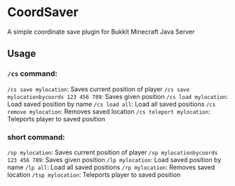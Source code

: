 # CoordSaver
A simple coordinate save plugin for Bukkit Minecraft Java Server

## Usage
### ```/cs``` command:
```/cs save mylocation```: Saves current position of player
```/cs save mylocationbycoords 123 456 789```: Saves given position 
```/cs load mylocation```: Load saved position by name
```/cs load all```: Load all saved positions
```/cs remove mylocation```: Removes saved location
```/cs teleport mylocation```: Teleports player to saved position

### short command:
```/sp mylocation```: Saves current position of player
```/sp mylocationbycoords 123 456 789```: Saves given position 
```/lp mylocation```: Load saved position by name
```/lp all```: Load all saved positions
```/rp mylocation```: Removes saved location
```/tsp mylocation```: Teleports player to saved position
